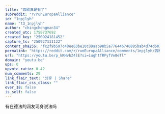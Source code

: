 ```yaml
---
title: "西欧真是有了"
subreddit: "r/runEuropaAlliance"
id: "1npjlyh"
name: "t3_1npjlyh"
author: "chingchongman34"
created_utc: 1758737692
created_key: "250924181452"
capture_ts: "250927131122"
content_sha256: "fc2f9b507c48ee63be10c09aab98b5a776446746885bab4d74d60187a906e95f"
permalink: "https://reddit.com/r/runEuropaAlliance/comments/1npjlyh/西欧真是有了/"
url: "https://youtu.be/p_kKHvbZ4lE?si=iughtfRPyfVe0eTl"
domain: "youtu.be"
ups: 0
upvote_ratio: 0.42
num_comments: 29
link_flair_text: "分享 | Share"
link_flair_css_class: ""
over_18: false
is_self: false
---
```


有在德法的润友现身说法吗
